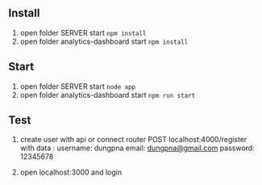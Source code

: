 ## Install
1. open folder SERVER start `npm install`
2. open folder analytics-dashboard start `npm install`

## Start
1. open folder SERVER start `node app`
2. open folder analytics-dashboard start `npm run start`


## Test
1. create user with api or connect router
	POST localhost:4000/register
	with data :   username: dungpna
				  email:    dungpna@gmail.com
				  password: 12345678

2. open localhost:3000 and login
